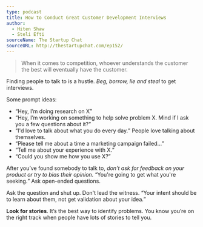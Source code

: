 ```yaml
---
type: podcast
title: How to Conduct Great Customer Development Interviews
author:
  - Hiten Shaw
  - Steli Efti
sourceName: The Startup Chat
sourceURL: http://thestartupchat.com/ep152/
---
```


> When it comes to competition, whoever understands the customer the best will eventually have the
> customer.

Finding people to talk to is a hustle. *Beg, borrow, lie and steal* to get interviews.

Some prompt ideas:

* <q>Hey, I’m doing research on X</q>
* <q>Hey, I’m working on something to help solve problem X. Mind if I ask you a few questions about
  it?</q>
* <q>I'd love to talk about what you do every day.</q> People love talking about themselves.
* <q>Please tell me about a time a marketing campaign failed…</q>
* <q>Tell me about your experience with X.</q>
* <q>Could you show me how you use X?</q>

After you’ve found somebody to talk to, *don’t ask for feedback on your product or try to bias their
opinion.* <q>You're going to get what you're seeking.</q> Ask open-ended questions.

Ask the question and shut up. Don't lead the witness. <q>Your intent should be to learn about them,
not get validation about your idea.</q>

**Look for stories**. It’s the best way to identify problems. You know you’re on the right track
when people have lots of stories to tell you.
